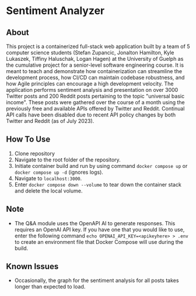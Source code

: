 # Sentiment Analyzer

## About
This project is a containerized full-stack web application built by a team of 5 computer science students (Stefan Zupancic, Jonalton Hamilton, Kyle Lukaszek, Tiffiny Haluschak, Logan Hagen) at the University of Guelph as the cumulative project for a senior-level software engineering course. It is meant to teach and demonstrate how containerization can streamline the development process, how CI/CD can maintain codebase robustness, and how Agile principles can encourage a high development velocity. The application performs sentiment analysis and presentation on over 3000 Twitter posts and 200 Reddit posts pertaining to the topic "universal basic income". These posts were gathered over the course of a month using the previously free and available APIs offered by Twitter and Reddit. Continual API calls have been disabled due to recent API policy changes by both Twitter and Reddit (as of July 2023).

## How To Use
1. Clone repository
2. Navigate to the root folder of the repository.
3. Initiate container build and run by using command ```docker compose up``` or ```docker compose up -d``` (ignores logs).
4. Navigate to ```localhost:3000```.
5. Enter ```docker compose down --volume``` to tear down the container stack and delete the local volume.

## Note
- The Q&A module uses the OpenAPI AI to generate responses. This requires an OpenAI API key. If you have one that you would like to use, enter the following command ```echo OPENAI_API_KEY=<apikeyhere> > .env``` to create an environment file that Docker Compose will use during the build.


## Known Issues
- Occasionally, the graph for the sentiment analysis for all posts takes longer than expected to load.
